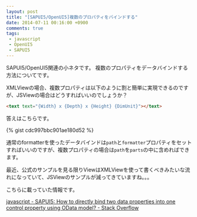 ```yaml
---
layout: post
title: "[SAPUI5/OpenUI5]複数のプロパティをバインドする"
date: 2014-07-11 00:16:00 +0900
comments: true
tags: 
 - javascript
 - OpenUI5
 - SAPUI5
---
```


SAPUI5/OpenUI5関連の小ネタです。
複数のプロパティをデータバインドする方法についてです。

<!-- more -->

XMLViewの場合、複数プロパティは以下のように割と簡単に実現できるのですが、JSViewの場合はどうすればいいのでしょうか？

```html
<text text="{Width} x {Depth} x {Height} {DimUnit}"></text>
```

答えはこちらです。

{% gist cdc997bbc901ae180d52 %}

通常のformatterを使ったデータバインドは`path`と`formatter`プロパティをセットすればいいのですが、複数プロパティの場合は`path`を`parts`の中に含めればできます。

最近、公式のサンプルを見る限りViewはXMLViewを使って書くべきみたいな流れになっていて、JSViewのサンプルが減ってきていますね。。。

こちらに載っていた情報です。

[javascript - SAPUI5: How to directly bind two data properties into one control property using OData model? - Stack Overflow](http://stackoverflow.com/questions/22320475/sapui5-how-to-directly-bind-two-data-properties-into-one-control-property-using)
